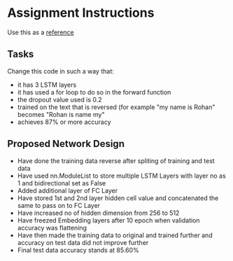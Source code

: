 # Assignment Instructions
Use this as a [reference](https://github.com/bentrevett/pytorch-sentiment-analysis/blob/master/2%20-%20Upgraded%20Sentiment%20Analysis.ipynb.)

## Tasks
Change this code in such a way that:
- it has 3 LSTM layers
- it has used a for loop to do so in the forward function
- the dropout value used is 0.2
- trained on the text that is reversed (for example "my name is Rohan" becomes "Rohan is name my"
- achieves 87% or more accuracy
## Proposed Network Design
- Have done the training data reverse after spliting of training and test data
- Have used nn.ModuleList to store multiple LSTM Layers with layer no as 1 and bidirectional set as False
- Added additional layer of FC Layer
- Have stored 1st and 2nd layer hidden cell value and concatenated the same to pass on to FC Layer
- Have increased no of hidden dimension from 256 to 512
- Have freezed Embedding layers after 10 epoch when validation accuracy was flattening
- Have then made the training data to original and trained further and accuracy on test data did not improve further
- Final test data accuracy stands at 85.60%
